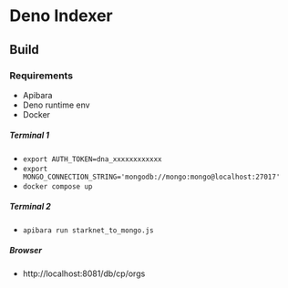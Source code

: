# Deno Indexer
## Build

### Requirements
- Apibara
- Deno runtime env
- Docker

##### Terminal 1
- `export AUTH_TOKEN=dna_xxxxxxxxxxxx`
- `export MONGO_CONNECTION_STRING='mongodb://mongo:mongo@localhost:27017'`
- `docker compose up`

##### Terminal 2
- `apibara run starknet_to_mongo.js`

##### Browser
- http://localhost:8081/db/cp/orgs